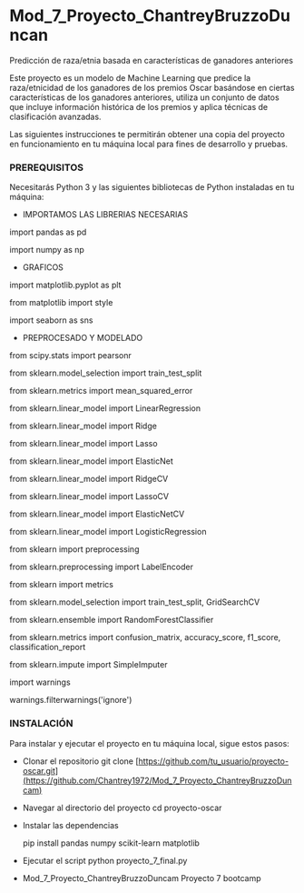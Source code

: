 # Mod_7_Proyecto_ChantreyBruzzoDuncan
Predicción de raza/etnia basada en características de ganadores anteriores

Este proyecto es un modelo de Machine Learning que predice la raza/etnicidad de los ganadores de los premios Oscar basándose en ciertas características 
de los ganadores anteriores, utiliza un conjunto de datos que incluye información histórica de los premios y aplica técnicas de clasificación avanzadas.


Las siguientes instrucciones te permitirán obtener una copia del proyecto en funcionamiento en tu máquina local para fines de desarrollo y pruebas.

### PREREQUISITOS

Necesitarás Python 3 y las siguientes bibliotecas de Python instaladas en tu máquina:

- IMPORTAMOS LAS LIBRERIAS NECESARIAS

import pandas as pd

import numpy as np

- GRAFICOS

import matplotlib.pyplot as plt

from matplotlib import style

import seaborn as sns

- PREPROCESADO Y MODELADO

from scipy.stats import pearsonr

from sklearn.model_selection import train_test_split

from sklearn.metrics import mean_squared_error

from sklearn.linear_model import LinearRegression

from sklearn.linear_model import Ridge

from sklearn.linear_model import Lasso

from sklearn.linear_model import ElasticNet

from sklearn.linear_model import RidgeCV

from sklearn.linear_model import LassoCV

from sklearn.linear_model import ElasticNetCV

from sklearn.linear_model import LogisticRegression

from sklearn import preprocessing

from sklearn.preprocessing import LabelEncoder

from sklearn import metrics

from sklearn.model_selection import train_test_split, GridSearchCV

from sklearn.ensemble import RandomForestClassifier

from sklearn.metrics import confusion_matrix, accuracy_score, f1_score, classification_report

from sklearn.impute import SimpleImputer

import warnings

warnings.filterwarnings('ignore')

### INSTALACIÓN

Para instalar y ejecutar el proyecto en tu máquina local, sigue estos pasos:

-  Clonar el repositorio
git clone [https://github.com/tu_usuario/proyecto-oscar.git](https://github.com/Chantrey1972/Mod_7_Proyecto_ChantreyBruzzoDuncam)

- Navegar al directorio del proyecto
cd proyecto-oscar

- Instalar las dependencias

   pip install pandas numpy scikit-learn matplotlib

- Ejecutar el script
python proyecto_7_final.py

- Mod_7_Proyecto_ChantreyBruzzoDuncam
Proyecto 7 bootcamp




